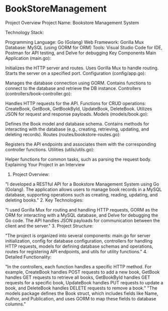 # BookStoreManagement

Project Overview
Project Name: Bookstore Management System

Technology Stack:

Programming Language: Go (Golang)
Web Framework: Gorilla Mux
Database: MySQL (using GORM for ORM)
Tools: Visual Studio Code for IDE, Postman for API testing, and Delve for debugging
Key Components
Main Application (main.go):

Initializes the HTTP server and routes.
Uses Gorilla Mux to handle routing.
Starts the server on a specified port.
Configuration (config/app.go):

Manages the database connection using GORM.
Contains functions to connect to the database and retrieve the DB instance.
Controllers (controllers/book-controller.go):

Handles HTTP requests for the API.
Functions for CRUD operations: CreateBook, GetBook, GetBookById, UpdateBook, DeleteBook.
Utilizes JSON for request and response payloads.
Models (models/book.go):

Defines the Book model and database schema.
Contains methods for interacting with the database (e.g., creating, retrieving, updating, and deleting records).
Routes (routes/bookstore-routes.go):

Registers the API endpoints and associates them with the corresponding controller functions.
Utilities (utils/utils.go):

Helper functions for common tasks, such as parsing the request body.
Explaining Your Project in an Interview
1. Project Overview:

"I developed a RESTful API for a Bookstore Management System using Go (Golang). The application allows users to manage book records in a MySQL database, supporting operations such as creating, reading, updating, and deleting books."
2. Key Technologies:

"I used Gorilla Mux for routing and handling HTTP requests, GORM as the ORM for interacting with a MySQL database, and Delve for debugging the Go code. The API handles JSON payloads for communication between the client and the server."
3. Project Structure:

"The project is organized into several components: main.go for server initialization, config for database configuration, controllers for handling HTTP requests, models for defining database schemas and operations, routes for registering API endpoints, and utils for utility functions."
4. Detailed Functionality:

"In the controllers, each function handles a specific HTTP method. For example, CreateBook handles POST requests to add a new book, GetBook handles GET requests to retrieve all books, GetBookById handles GET requests for a specific book, UpdateBook handles PUT requests to update a book, and DeleteBook handles DELETE requests to remove a book."
"The models package defines the Book struct, which includes fields like Name, Author, and Publication, and uses GORM to map these fields to database columns."
